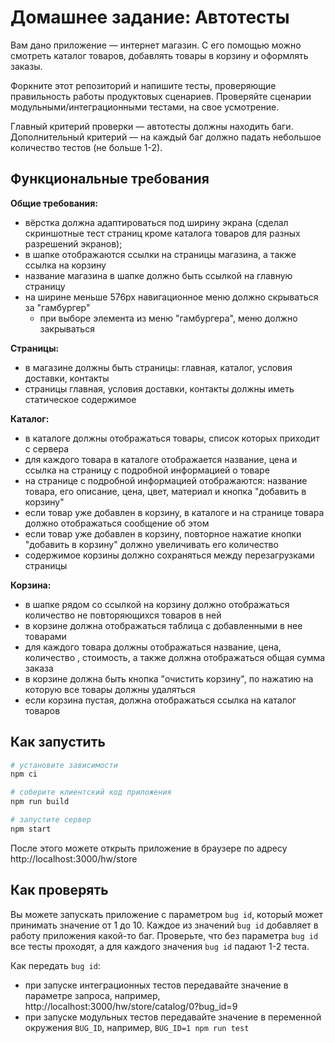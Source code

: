 # Домашнее задание: Автотесты

Вам дано приложение — интернет магазин. С его помощью можно смотреть каталог товаров, добавлять товары в корзину и оформлять заказы.

Форкните этот репозиторий и напишите тесты, проверяющие правильность работы продуктовых сценариев. Проверяйте сценарии модульными/интеграционными тестами, на свое усмотрение.

Главный критерий проверки — автотесты должны находить баги. Дополнительный критерий — на каждый баг должно падать небольшое количество тестов (не больше 1-2).

## Функциональные требования

**Общие требования:**

- вёрстка должна адаптироваться под ширину экрана (сделал скриншотные тест страниц кроме каталога товаров для разных разрешений экранов);
- в шапке отображаются ссылки на страницы магазина, а также ссылка на корзину
- название магазина в шапке должно быть ссылкой на главную страницу
- на ширине меньше 576px навигационное меню должно скрываться за "гамбургер"
  - при выборе элемента из меню "гамбургера", меню должно закрываться

**Страницы:**

- в магазине должны быть страницы: главная, каталог, условия доставки, контакты
- страницы главная, условия доставки, контакты должны иметь статическое содержимое

**Каталог:**

- в каталоге должны отображаться товары, список которых приходит с сервера
- для каждого товара в каталоге отображается название, цена и ссылка на страницу с подробной информацией о товаре
- на странице с подробной информацией отображаются: название товара, его описание, цена, цвет, материал и кнопка "добавить в корзину"
- если товар уже добавлен в корзину, в каталоге и на странице товара должно отображаться сообщение об этом
- если товар уже добавлен в корзину, повторное нажатие кнопки "добавить в корзину" должно увеличивать его количество
- содержимое корзины должно сохраняться между перезагрузками страницы

**Корзина:**

- в шапке рядом со ссылкой на корзину должно отображаться количество не повторяющихся товаров в ней
- в корзине должна отображаться таблица с добавленными в нее товарами
- для каждого товара должны отображаться название, цена, количество , стоимость, а также должна отображаться общая сумма заказа
- в корзине должна быть кнопка "очистить корзину", по нажатию на которую все товары должны удаляться
- если корзина пустая, должна отображаться ссылка на каталог товаров

## Как запустить

```sh
# установите зависимости
npm ci

# соберите клиентский код приложения
npm run build

# запустите сервер
npm start
```

После этого можете открыть приложение в браузере по адресу http://localhost:3000/hw/store

## Как проверять

Вы можете запускать приложение с параметром `bug id`, который может принимать значение от 1 до 10. Каждое из значений `bug id` добавляет в работу приложения какой-то баг. Проверьте, что без параметра `bug id` все тесты проходят, а для каждого значения `bug id` падают 1-2 теста.

Как передать `bug id`:

- при запуске интеграционных тестов передавайте значение в параметре запроса, например, http://localhost:3000/hw/store/catalog/0?bug_id=9
- при запуске модульных тестов передавайте значение в переменной окружения `BUG_ID`, например, `BUG_ID=1 npm run test`

